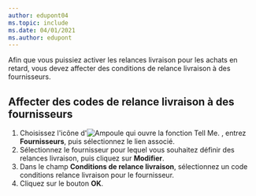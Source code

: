 ```yaml
---
author: edupont04
ms.topic: include
ms.date: 04/01/2021
ms.author: edupont
---
```

Afin que vous puissiez activer les relances livraison pour les achats en retard, vous devez affecter des conditions de relance livraison à des fournisseurs.  

## <a name="to-assign-delivery-reminder-codes-to-vendors"></a>Affecter des codes de relance livraison à des fournisseurs

1. Choisissez l'icône d'![Ampoule qui ouvre la fonction Tell Me.](../../../media/ui-search/search_small.png "Dites-moi ce que vous voulez faire") , entrez **Fournisseurs**, puis sélectionnez le lien associé.  
2. Sélectionnez le fournisseur pour lequel vous souhaitez définir des relances livraison, puis cliquez sur **Modifier**.  
3. Dans le champ **Conditions de relance livraison**, sélectionnez un code conditions relance livraison pour le fournisseur.  
4. Cliquez sur le bouton **OK**.  
